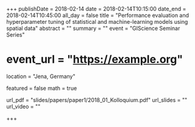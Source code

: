 +++
publishDate = 2018-02-14
date = 2018-02-14T10:15:00
date_end = 2018-02-14T10:45:00
all_day = false
title = "Performance evaluation and hyperparameter tuning of statistical and machine-learning models using spatial data"
abstract = ""
summary = ""
event = "GIScience Seminar Series"
# event_url = "https://example.org"
location = "Jena, Germany"

featured = false
math = true

url_pdf = "slides/papers/paper1/2018_01_Kolloquium.pdf"
url_slides = ""
url_video = ""

+++

